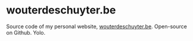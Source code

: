 # wouterdeschuyter.be

Source code of my personal website, [wouterdeschuyter.be](http://wouterdeschuyter.be). Open-source on Github. Yolo.
